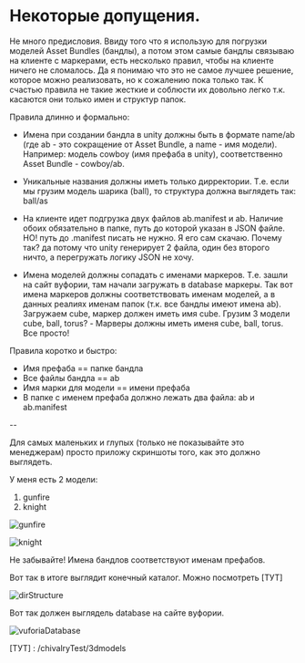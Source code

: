 # Некоторые допущения.

Не много предисловия. Ввиду того что я использую для погрузки моделей Asset Bundles (бандлы), а потом этом самые бандлы связываю на клиенте с маркерами, есть несколько правил, чтобы на клиенте ничего не сломалось. Да я понимаю что это не самое лучшее решение, которое можно реализовать, но к сожалению пока только так. К счастью правила не такие жесткие и соблюсти их довольно легко т.к. касаются они только имен и структур папок.

Правила длинно и формально:
- Имена при создании бандла в unity должны быть в формате name/ab (где ab - это сокращение от Asset Bundle, а name - имя модели). Например: модель cowboy (имя префаба в unity), соответственно Asset Bundle - cowboy/ab.
	
- Уникальные названия должны иметь только дирректории. Т.е. если мы грузим модель шарика (ball), то структура должна выглядеть так: ball/as
	
- На клиенте идет подгрузка двух файлов ab.manifest и ab. Наличие обоих обязательно в папке, путь до которой указан в JSON  файле. НО! путь до .manifest писать не нужно. Я его сам скачаю. Почему так? да потому что unity генерирует 2 файла, один без второго ничто, а перегружать логику JSON не хочу.
	
- Имена моделей должны сопадать с именами маркеров. Т.е. зашли на сайт вуфории, там начали загружать в database маркеры. Так вот имена маркеров должны соответствовать именам моделей, а в данных реалиях именам папок (т.к. все бандлы имеют имена ab). Загружаем cube, маркер должен иметь имя cube. Грузим 3 модели cube, ball, torus? - Марверы должны иметь именя cube, ball, torus. Все просто!

Правила коротко и быстро:
- Имя префаба == папке бандла
- Все файлы бандла == ab
- Имя марки для модели == имени префаба
- В папке с именем префаба должно лежать два файла: ab и ab.manifest

--

Для самых маленьких и глупых (только не показывайте это менеджерам) просто приложу скриншоты того, как это должно выглядеть.

У меня есть 2 модели:

1. gunfire
2. knight

![_gunfire_](\chivalryTest\_images\gunfire.png)

![_knight_](\chivalryTest\_images\knight.png)

Не забывайте! Имена бандлов соответствуют именам префабов.

Вот так в итоге выглядит конечный каталог. Можно посмотреть [ТУТ]

![_dirStructure_](\chivalryTest\_images\dirStructure.png)

Вот так должен выглядель database на сайте вуфории.

![_vuforiaDatabase_](\chivalryTest\_images\vuforiaDatabase.png)


[ТУТ] : /chivalryTest/3dmodels